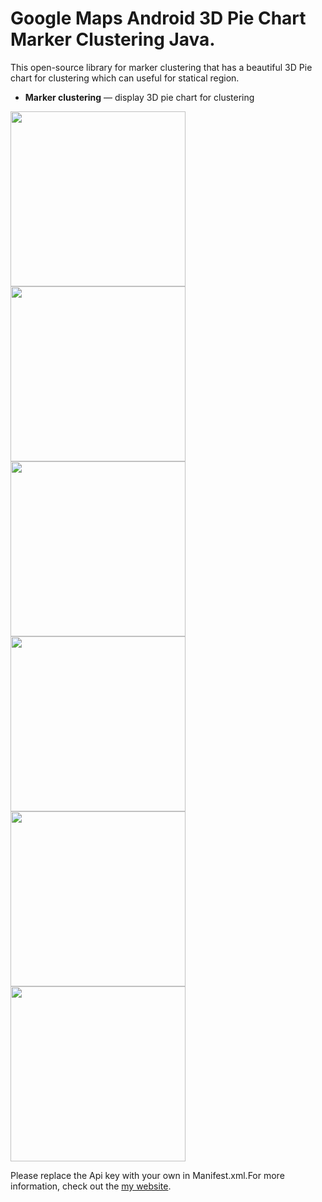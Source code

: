 # Google Maps Android 3D Pie Chart Marker Clustering Java.

This open-source library for marker clustering that has a beautiful 3D Pie chart for clustering which can useful for statical region.


- **Marker clustering** — display 3D pie chart for clustering

<img src="http://imgh.us/1_4007.jpg" width="280">
<img src="http://imgh.us/2_804.png" width="280">
<img src="http://imgh.us/3_2414.jpg" width="280">
<img src="http://imgh.us/4_2144.jpg" width="280">
<img src="http://imgh.us/5_1948.jpg" width="280">
<img src="http://imgh.us/6_1791.jpg" width="280">

Please replace the Api key with your own in Manifest.xml.For more information, check out the [my website][my-website].

[my-website]: http://www.aminyazdanpanah.com
